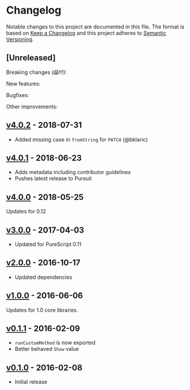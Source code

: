 # Changelog

Notable changes to this project are documented in this file. The format is based on [Keep a Changelog](https://keepachangelog.com/en/1.0.0/) and this project adheres to [Semantic Versioning](https://semver.org/spec/v2.0.0.html).

## [Unreleased]

Breaking changes (😱!!!):

New features:

Bugfixes:

Other improvements:

## [v4.0.2](https://github.com/purescript-contrib/purescript-http-methods/releases/tag/v4.0.2) - 2018-07-31

- Added missing case in `fromString` for `PATCH` (@bklaric)

## [v4.0.1](https://github.com/purescript-contrib/purescript-http-methods/releases/tag/v4.0.1) - 2018-06-23

- Adds metadata including contributor guidelines
- Pushes latest release to Pursuit

## [v4.0.0](https://github.com/purescript-contrib/purescript-http-methods/releases/tag/v4.0.0) - 2018-05-25

Updates for 0.12

## [v3.0.0](https://github.com/purescript-contrib/purescript-http-methods/releases/tag/v3.0.0) - 2017-04-03

- Updated for PureScript 0.11

## [v2.0.0](https://github.com/purescript-contrib/purescript-http-methods/releases/tag/v2.0.0) - 2016-10-17

- Updated dependencies

## [v1.0.0](https://github.com/purescript-contrib/purescript-http-methods/releases/tag/v1.0.0) - 2016-06-06

Updates for 1.0 core libraries.

## [v0.1.1](https://github.com/purescript-contrib/purescript-http-methods/releases/tag/v0.1.1) - 2016-02-09

- `runCustomMethod` is now exported
- Better behaved `Show` value

## [v0.1.0](https://github.com/purescript-contrib/purescript-http-methods/releases/tag/v0.1.0) - 2016-02-08

- Initial release


